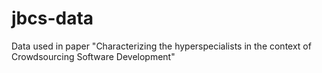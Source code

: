 # jbcs-data
Data used in paper "Characterizing the hyperspecialists in the context of Crowdsourcing Software Development"
